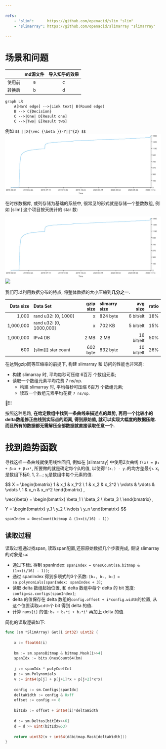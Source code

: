 ```yaml
---

refs:
    - "slim":      https://github.com/openacid/slim "slim"
    - "slimarray": https://github.com/openacid/slimarray "slimarray"

---
```


# 场景和问题

|       | md源文件 | 导入知乎的效果 |
|:--    | :-:      | :-:            |
|使用前 | a        |  c             |
|转换后 | b        |  d             |

```mermaid
graph LR
    A[Hard edge] -->|Link text| B(Round edge)
    B --> C{Decision}
    C -->|One| D[Result one]
    C -->|Two| E[Result two]
```

例如 ` $$ ||X{\vec {\beta }}-Y||^{2} $$ `
![](assets/slim.jpg)

在时序数据库, 或列存储为基础的系统中, 很常见的形式就是存储一个整数数组,
例如 [slim] 这个项目按天统计的 star 数:

![](assets/slim.jpg)
![](/src/assets/slim.jpg)


我们可以利用数据分布的特点, 将整体数据的大小压缩到**几分之一**.

| Data size | Data Set                | gzip size | slimarry size | avg size   | ratio |
| --:       | :--                     | --:       | :--           | --:        | --:   |
| 1,000     | rand u32: [0, 1000]     | x         | 824 byte      | 6 bit/elt  | 18%   |
| 1,000,000 | rand u32: [0, 1000,000] | x         | 702 KB        | 5 bit/elt  | 15%   |
| 1,000,000 | IPv4 DB                 | 2 MB      | 2 MB          | 16 bit/elt | 50%   |
| 600       | [slim][] star count     | 602 byte  | 832 byte      | 10 bit/elt | 26%   |

在达到gzip同等压缩率的前提下, 构建 slimarray 和 访问的性能也非常高:
- 构建 slimarray 时, 平均每秒可压缩 6百万 个数组元素;
- 读取一个数组元素平均花费 7 ns/op.
    - 构建 slimarray 时, 平均每秒可压缩 6百万 个数组元素;
    - 读取一个数组元素平均花费 `7 ns/op`.

🤔!!!

按照这种思路, **在给定数组中找到一条曲线来描述点的趋势,**
**再用一个比较小的delta数组修正曲线到实际点的距离, 得到原始值, 就可以实现大幅度的数据压缩. 而且所有的数据都无需解压全部数据就直接读取任意一个.**

# 找到趋势函数

寻找这样一条曲线就使用线性回归,
例如在 [slimarray] 中使用2次曲线 `f(x) = β₁ + β₂x + β₃x²`, 所要做的就是确定每个βᵢ的值,
以使得`f(xⱼ) - yⱼ`的均方差最小. xⱼ是数组下标0, 1, 2...; yⱼ是数组中每个元素的值.

$$
X = \begin{bmatrix}
1      & x_1    & x_1^2 \\
1      & x_2    & x_2^2 \\
\vdots & \vdots & \vdots    \\
1      & x_n    & x_n^2
\end{bmatrix}
,

\vec{\beta} =
\begin{bmatrix}
\beta_1 \\
\beta_2 \\
\beta_3 \\
\end{bmatrix}
,

Y =
\begin{bmatrix}
y_1 \\
y_2 \\
\vdots \\
y_n
\end{bmatrix}
$$


`spanIndex = OnesCount(bitmap & (1<<(i/16) - 1))`

## 读取过程

读取过程通过找span, 读取span配置,还原原始数据几个步骤完成, 假设 slimarray 的对象是`sa`:

- 通过下标`i` 得到 spanIndex: `spanIndex = OnesCount(sa.bitmap & (1<<(i/16) - 1))`;
- 通过 spanIndex 得到多项式的3个系数: `[b₀, b₁, b₂] = sa.polynomials[spanIndex: spanIndex + 3]`;
- 读取 delta 数组起始位置, 和 delta 数组中每个 delta 的 bit 宽度: `config=sa.configs[spanIndex]`;
- delta 的值保存在 delta 数组的`config.offset + i*config.width`的位置, 从这个位置读取`width`个 bit 得到 delta 的值.
- 计算 `nums[i]` 的值: `b₀ + b₁*i + b₂*i²` 再加上 delta 的值.

简化的读取逻辑如下:

```go
func (sm *SlimArray) Get(i int32) uint32 {

    x := float64(i)

    bm := sm.spansBitmap & bitmap.Mask[i>>4]
    spanIdx := bits.OnesCount64(bm)

    j := spanIdx * polyCoefCnt
    p := sm.Polynomials
    v := int64(p[j] + p[j+1]*x + p[j+2]*x*x)

    config := sm.Configs[spanIdx]
    deltaWidth := config & 0xff
    offset := config >> 8

    bitIdx := offset + int64(i)*deltaWidth

    d := sm.Deltas[bitIdx>>6]
    d = d >> uint(bitIdx&63)

    return uint32(v + int64(d&bitmap.Mask[deltaWidth]))
}
```
